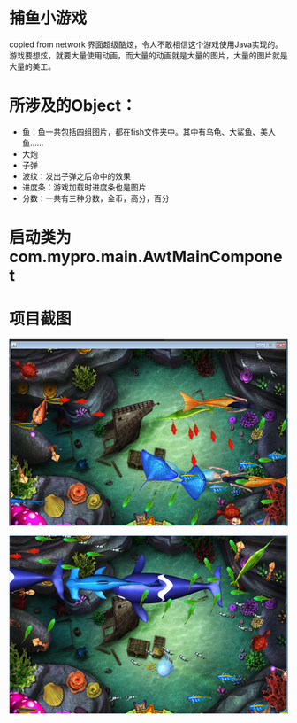 # 捕鱼小游戏
copied from network
界面超级酷炫，令人不敢相信这个游戏使用Java实现的。
游戏要想炫，就要大量使用动画，而大量的动画就是大量的图片，大量的图片就是大量的美工。

# 所涉及的Object：
* 鱼：鱼一共包括四组图片，都在fish文件夹中。其中有乌龟、大鲨鱼、美人鱼......
* 大炮
* 子弹
* 波纹：发出子弹之后命中的效果
* 进度条：游戏加载时进度条也是图片
* 分数：一共有三种分数，金币，高分，百分

# 启动类为com.mypro.main.AwtMainComponet

# 项目截图
![Alt text](/doc/game1.png)

![Alt text](/doc/game2.png)